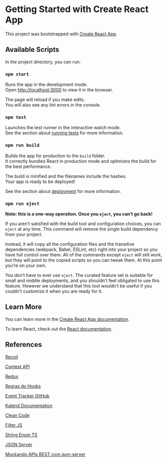# Getting Started with Create React App

This project was bootstrapped with [Create React App](https://github.com/facebook/create-react-app).

## Available Scripts

In the project directory, you can run:

### `npm start`

Runs the app in the development mode.\
Open [http://localhost:3000](http://localhost:3000) to view it in the browser.

The page will reload if you make edits.\
You will also see any lint errors in the console.

### `npm test`

Launches the test runner in the interactive watch mode.\
See the section about [running tests](https://facebook.github.io/create-react-app/docs/running-tests) for more information.

### `npm run build`

Builds the app for production to the `build` folder.\
It correctly bundles React in production mode and optimizes the build for the best performance.

The build is minified and the filenames include the hashes.\
Your app is ready to be deployed!

See the section about [deployment](https://facebook.github.io/create-react-app/docs/deployment) for more information.

### `npm run eject`

**Note: this is a one-way operation. Once you `eject`, you can’t go back!**

If you aren’t satisfied with the build tool and configuration choices, you can `eject` at any time. This command will remove the single build dependency from your project.

Instead, it will copy all the configuration files and the transitive dependencies (webpack, Babel, ESLint, etc) right into your project so you have full control over them. All of the commands except `eject` will still work, but they will point to the copied scripts so you can tweak them. At this point you’re on your own.

You don’t have to ever use `eject`. The curated feature set is suitable for small and middle deployments, and you shouldn’t feel obligated to use this feature. However we understand that this tool wouldn’t be useful if you couldn’t customize it when you are ready for it.

## Learn More

You can learn more in the [Create React App documentation](https://facebook.github.io/create-react-app/docs/getting-started).

To learn React, check out the [React documentation](https://reactjs.org/).

## References

[Recoil](https://recoiljs.org/)

[Context API](https://pt-br.reactjs.org/docs/context.html)

[Redux](https://redux.js.org/)

[Regras do Hooks](https://pt-br.reactjs.org/docs/hooks-rules.html)

[Event Tracker GitHub](https://github.com/alura-cursos/event-tracker)

[Kalend Documentation](https://docs.kalend.org/docs/intro)

[Clean Code](https://www.alura.com.br/artigos/o-que-e-clean-code)

[Filter JS](https://developer.mozilla.org/pt-BR/docs/Web/JavaScript/Reference/Global_Objects/Array/filter)

[String Enum TS](https://mariusschulz.com/blog/string-enums-in-typescript)

[JSON Server](https://github.com/typicode/json-server#getting-started)

[Mockando APIs REST com json-server](https://www.alura.com.br/artigos/mockando-apis-rest-com-json-server)
